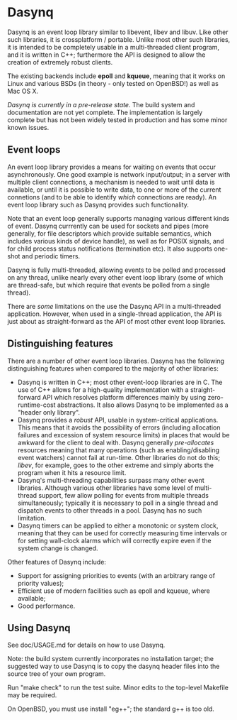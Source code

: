 # Dasynq

Dasynq is an event loop library similar to libevent, libev and libuv. Like other such libraries, it is
crossplatform / portable. Unlike most other such libraries, it is intended to be completely usable in
a multi-threaded client program, and it is written in C++; furthermore the API is designed to allow
the creation of extremely robust clients.

The existing backends include **epoll** and **kqueue**, meaning that it works on Linux and various
BSDs (in theory - only tested on OpenBSD!) as well as Mac OS X.

*Dasynq is currently in a pre-release state*. The build system and documentation are not yet
complete. The implementation is largely complete but has not been widely tested in production
and has some minor known issues.


## Event loops

An event loop library provides a means for waiting on events that occur asynchronously. One good
example is network input/output; in a server with multiple client connections, a mechanism is needed to
wait until data is available, or until it is possible to write data, to one or more of the current
connetions (and to be able to identify _which_ connections are ready). An event loop library such as
Dasynq provides such functionality.

Note that an event loop generally supports managing various different kinds of event. Dasynq currrently
can be used for sockets and pipes (more generally, for file descriptors which provide suitable semantics,
which includes various kinds of device handle), as well as for POSIX signals, and for child process
status notifications (termination etc). It also supports one-shot and periodic timers.

Dasynq is fully multi-threaded, allowing events to be polled and processed on any thread, unlike nearly
every other event loop library (some of which are thread-safe, but which require that events be polled
from a single thread).

There are _some_ limitations on the use the Dasynq API in a multi-threaded application. However,
when used in a single-thread application, the API is just about as straight-forward as the API of most
other event loop libraries.


## Distinguishing features

There are a number of other event loop libraries. Dasynq has the following distinguishing features
when compared to the majority of other libraries:

- Dasynq is written in C++; most other event-loop libraries are in C. The use of C++ allows for a
  high-quality implementation with a straight-forward API which resolves platform differences mainly by
  using zero-runtime-cost abstractions. It also allows Dasynq to be implemented as a "header only library".
- Dasynq provides a *robust* API, usable in system-critical applications. This means that it avoids the
  possibility of errors (including allocation failures and excession of system resource limits)
  in places that would be awkward for the client to deal with. Dasynq generally *pre-allocates* resources
  meaning that many operations (such as enabling/disabling event watchers) cannot fail at run-time. Other
  libraries do not do this; *libev*, for example, goes to the other extreme and simply aborts the program
  when it hits a resource limit.
- Dasynq's multi-threading capabilities surpass many other event libraries. Although various other
  libraries have some level of multi-thread support, few allow polling for events from multiple threads
  simultaneously; typically it is necessary to poll in a single thread and dispatch events to other
  threads in a pool. Dasynq has no such limitation.
- Dasynq timers can be applied to either a monotonic or system clock, meaning that they can be used for
  correctly measuring time intervals or for setting wall-clock alarms which will correctly expire even
  if the system change is changed.

Other features of Dasynq include:

- Support for assigning priorities to events (with an arbitrary range of priority values);
- Efficient use of modern facilities such as epoll and kqueue, where available;
- Good performance.


## Using Dasynq

See doc/USAGE.md for details on how to use Dasynq.

Note: the build system currently incorporates no installation target; the suggested way to use Dasynq is to
copy the dasynq header files into the source tree of your own program.

Run "make check" to run the test suite. Minor edits to the top-level Makefile may be required.

On OpenBSD, you must use install "eg++"; the standard g++ is too old.
